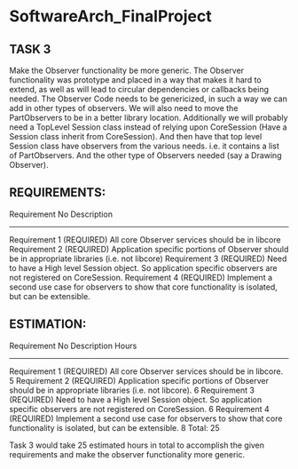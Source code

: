 # SoftwareArch_FinalProject

TASK 3
------
Make the Observer functionality be more generic.  The Observer functionality was prototype and placed in a way that makes it hard to extend, as well as will lead to circular dependencies or callbacks being needed.
The Observer Code needs to be genericized, in such a way we can add in other types of observers.  We will also need to move the PartObservers to be in a better library location.  Additionally we will probably need a TopLevel Session class instead of relying upon CoreSession (Have a Session class inherit from CoreSession).  And then have that top level Session class have observers from the various needs.  i.e. it contains a list of PartObservers.  And the other type of Observers needed (say a Drawing Observer).

REQUIREMENTS: 
-------------
Requirement No            Description
--------------            -----------
Requirement 1 (REQUIRED)  All core Observer services should be in libcore
Requirement 2 (REQUIRED)  Application specific portions of Observer should be in appropriate libraries (i.e. not libcore)
Requirement 3 (REQUIRED)  Need to have a High level Session object. So application specific observers are not registered on CoreSession.
Requirement 4 (REQUIRED)  Implement a second use case for observers to show that core functionality is isolated, but can be extensible.


ESTIMATION:
-----------
Requirement No            Description                                                                                                    Hours
--------------            -----------                                                                                                    ----------
Requirement 1 (REQUIRED)  All core Observer services should be in libcore.                                                               5
Requirement 2 (REQUIRED)  Application specific portions of Observer should be in appropriate libraries (i.e. not libcore).               6
Requirement 3 (REQUIRED)  Need to have a High level Session object. So application specific observers are not registered on CoreSession. 6
Requirement 4 (REQUIRED)  Implement a second use case for observers to show that core functionality is isolated, but can be extensible.  8
                                                                                                                                  Total: 25


Task 3 would take 25 estimated hours in total to accomplish the given requirements and make the observer functionality more generic.
